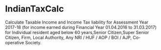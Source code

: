 # IndianTaxCalc
Calculate Taxable Income and Income Tax liability for   Assessment Year 2017-18 (for income earned during Financial   Year 01.04.2016 to 31.03.2017) for Individual resident aged   below 60 years,Senior Citizen,Super Senior Citizen, Firm,   Local Authority, Any NRI / HUF / AOP / BOI / AJP,   Co-operative Society.
